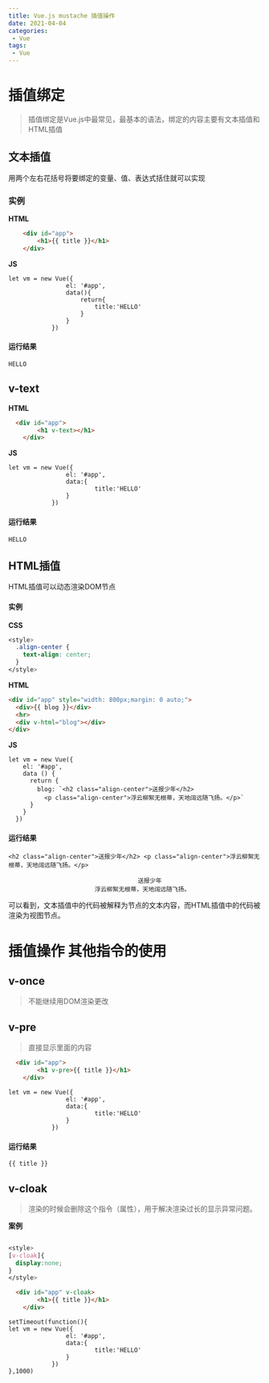 ```yaml
---
title: Vue.js mustache 插值操作
date: 2021-04-04
categories:
 - Vue
tags:
 - Vue
---
```


# 插值绑定

>插值绑定是Vue.js中最常见，最基本的语法，绑定的内容主要有文本插值和HTML插值

## 文本插值

用两个左右花括号将要绑定的变量、值、表达式括住就可以实现

### 实例

**HTML**
```HTML
    <div id="app">
		<h1>{{ title }}</h1>
	</div>
```
**JS**
```JS
let vm = new Vue({
				el: '#app',
				data(){
					return{
						title:'HELLO'
					}
				}
			})
```
#### 运行结果
```
HELLO
```

## v-text

**HTML**
```html
  <div id="app">
		<h1 v-text></h1>
	</div>
```
**JS**
```JS
let vm = new Vue({
				el: '#app',
				data:{
						title:'HELLO'
				}
			})
```
#### 运行结果
```
HELLO
```


## HTML插值

HTML插值可以动态渲染DOM节点

#### 实例

**CSS**
```CSS
<style>
  .align-center {
    text-align: center;
  }
</style>
```
**HTML**
```HTML
<div id="app" style="width: 800px;margin: 0 auto;">
  <div>{{ blog }}</div>
  <hr>
  <div v-html="blog"></div>
</div>
```
**JS**
```JS
let vm = new Vue({
    el: '#app',
    data () {
      return {
        blog: `<h2 class="align-center">送报少年</h2>
          <p class="align-center">浮云柳絮无根蒂，天地阔远随飞扬。</p>`
      }
    }
  })
```
#### 运行结果
```
<h2 class="align-center">送报少年</h2> <p class="align-center">浮云柳絮无根蒂，天地阔远随飞扬。</p>

                                    送报少年
                        浮云柳絮无根蒂，天地阔远随飞扬。
```

可以看到，文本插值中的代码被解释为节点的文本内容，而HTML插值中的代码被渲染为视图节点。

# 插值操作 其他指令的使用

## v-once

> 不能继续用DOM渲染更改

## v-pre

>直接显示里面的内容


```html
  <div id="app">
		<h1 v-pre>{{ title }}</h1>
	</div>
```

```JS
let vm = new Vue({
				el: '#app',
				data:{
						title:'HELLO'
				}
			})
```

#### 运行结果

```
{{ title }}

```

## v-cloak

>渲染的时候会删除这个指令（属性），用于解决渲染过长的显示异常问题。

**案例**

```css

<style>
[v-cloak]{
  display:none;
}
</style>

```


```html
  <div id="app" v-cloak>
		<h1>{{ title }}</h1>
	</div>
```


```JS
setTimeout(function(){
let vm = new Vue({
				el: '#app',
				data:{
						title:'HELLO'
				}
			})
},1000)
```